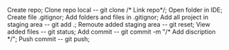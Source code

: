 Create repo;
Clone repo local -- git clone /* Link repo*/;
Open folder in IDE;
Create file .gitignor;
Add folders and files in .gitignor;
Add all project in staging area -- git add .;
Remoute added staging area -- git reset;
View added files -- git status;
Add commit -- git commit -m "/* Add discription */";
Push commit -- git push;
